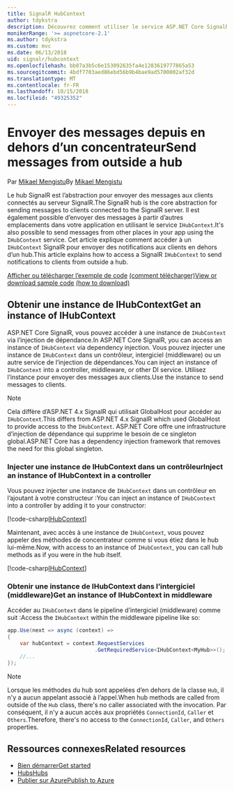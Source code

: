 ```yaml
---
title: SignalR HubContext
author: tdykstra
description: Découvrez comment utiliser le service ASP.NET Core SignalR HubContext pour envoyer des notifications aux clients à partir en dehors d’un concentrateur.
monikerRange: '>= aspnetcore-2.1'
ms.author: tdykstra
ms.custom: mvc
ms.date: 06/13/2018
uid: signalr/hubcontext
ms.openlocfilehash: bb07a3b5c6e153092635fa4e1283619777865a53
ms.sourcegitcommit: 4bdf7703aed86ebd56b9b4bae9ad5700002af32d
ms.translationtype: MT
ms.contentlocale: fr-FR
ms.lasthandoff: 10/15/2018
ms.locfileid: "49325352"
---
```

# <a name="send-messages-from-outside-a-hub"></a><span data-ttu-id="19d28-103">Envoyer des messages depuis en dehors d’un concentrateur</span><span class="sxs-lookup"><span data-stu-id="19d28-103">Send messages from outside a hub</span></span>

<span data-ttu-id="19d28-104">Par [Mikael Mengistu](https://twitter.com/MikaelM_12)</span><span class="sxs-lookup"><span data-stu-id="19d28-104">By [Mikael Mengistu](https://twitter.com/MikaelM_12)</span></span>

<span data-ttu-id="19d28-105">Le hub SignalR est l’abstraction pour envoyer des messages aux clients connectés au serveur SignalR.</span><span class="sxs-lookup"><span data-stu-id="19d28-105">The SignalR hub is the core abstraction for sending messages to clients connected to the SignalR server.</span></span> <span data-ttu-id="19d28-106">Il est également possible d’envoyer des messages à partir d’autres emplacements dans votre application en utilisant le service `IHubContext`.</span><span class="sxs-lookup"><span data-stu-id="19d28-106">It's also possible to send messages from other places in your app using the `IHubContext` service.</span></span> <span data-ttu-id="19d28-107">Cet article explique comment accéder à un `IHubContext` SignalR pour envoyer des notifications aux clients en dehors d’un hub.</span><span class="sxs-lookup"><span data-stu-id="19d28-107">This article explains how to access a SignalR `IHubContext` to send notifications to clients from outside a hub.</span></span>

<span data-ttu-id="19d28-108">[Afficher ou télécharger l’exemple de code](https://github.com/aspnet/Docs/tree/master/aspnetcore/signalr/hubcontext/sample/) [(comment télécharger)](xref:tutorials/index#how-to-download-a-sample)</span><span class="sxs-lookup"><span data-stu-id="19d28-108">[View or download sample code](https://github.com/aspnet/Docs/tree/master/aspnetcore/signalr/hubcontext/sample/) [(how to download)](xref:tutorials/index#how-to-download-a-sample)</span></span>

## <a name="get-an-instance-of-ihubcontext"></a><span data-ttu-id="19d28-109">Obtenir une instance de IHubContext</span><span class="sxs-lookup"><span data-stu-id="19d28-109">Get an instance of IHubContext</span></span>

<span data-ttu-id="19d28-110">ASP.NET Core SignalR, vous pouvez accéder à une instance de `IHubContext` via l’injection de dépendance.</span><span class="sxs-lookup"><span data-stu-id="19d28-110">In ASP.NET Core SignalR, you can access an instance of `IHubContext` via dependency injection.</span></span> <span data-ttu-id="19d28-111">Vous pouvez injecter une instance de `IHubContext` dans un contrôleur, intergiciel (middleware) ou un autre service de l’injection de dépendances.</span><span class="sxs-lookup"><span data-stu-id="19d28-111">You can inject an instance of `IHubContext` into a controller, middleware, or other DI service.</span></span> <span data-ttu-id="19d28-112">Utilisez l’instance pour envoyer des messages aux clients.</span><span class="sxs-lookup"><span data-stu-id="19d28-112">Use the instance to send messages to clients.</span></span>

> [!NOTE]
> <span data-ttu-id="19d28-113">Cela diffère d’ASP.NET 4.x SignalR qui utilisait GlobalHost pour accéder au `IHubContext`.</span><span class="sxs-lookup"><span data-stu-id="19d28-113">This differs from ASP.NET 4.x SignalR which used GlobalHost to provide access to the `IHubContext`.</span></span> <span data-ttu-id="19d28-114">ASP.NET Core offre une infrastructure d’injection de dépendance qui supprime le besoin de ce singleton global.</span><span class="sxs-lookup"><span data-stu-id="19d28-114">ASP.NET Core has a dependency injection framework that removes the need for this global singleton.</span></span>

### <a name="inject-an-instance-of-ihubcontext-in-a-controller"></a><span data-ttu-id="19d28-115">Injecter une instance de IHubContext dans un contrôleur</span><span class="sxs-lookup"><span data-stu-id="19d28-115">Inject an instance of IHubContext in a controller</span></span>

<span data-ttu-id="19d28-116">Vous pouvez injecter une instance de `IHubContext` dans un contrôleur en l’ajoutant à votre constructeur :</span><span class="sxs-lookup"><span data-stu-id="19d28-116">You can inject an instance of `IHubContext` into a controller by adding it to your constructor:</span></span>

[!code-csharp[IHubContext](hubcontext/sample/Controllers/HomeController.cs?range=12-19,57)]

<span data-ttu-id="19d28-117">Maintenant, avec accès à une instance de `IHubContext`, vous pouvez appeler des méthodes de concentrateur comme si vous étiez dans le hub lui-même.</span><span class="sxs-lookup"><span data-stu-id="19d28-117">Now, with access to an instance of `IHubContext`, you can call hub methods as if you were in the hub itself.</span></span>

[!code-csharp[IHubContext](hubcontext/sample/Controllers/HomeController.cs?range=21-25)]

### <a name="get-an-instance-of-ihubcontext-in-middleware"></a><span data-ttu-id="19d28-118">Obtenir une instance de IHubContext dans l’intergiciel (middleware)</span><span class="sxs-lookup"><span data-stu-id="19d28-118">Get an instance of IHubContext in middleware</span></span>

<span data-ttu-id="19d28-119">Accéder au `IHubContext` dans le pipeline d’intergiciel (middleware) comme suit :</span><span class="sxs-lookup"><span data-stu-id="19d28-119">Access the `IHubContext` within the middleware pipeline like so:</span></span>

```csharp
app.Use(next => async (context) =>
{
    var hubContext = context.RequestServices
                            .GetRequiredService<IHubContext<MyHub>>();
    //...
});
```

> [!NOTE]
> <span data-ttu-id="19d28-120">Lorsque les méthodes du hub sont appelées d’en dehors de la classe `Hub`, il n'y a aucun appelant associé à l’appel.</span><span class="sxs-lookup"><span data-stu-id="19d28-120">When hub methods are called from outside of the `Hub` class, there's no caller associated with the invocation.</span></span> <span data-ttu-id="19d28-121">Par conséquent, il n'y a aucun accès aux propriétés `ConnectionId`, `Caller` et `Others`.</span><span class="sxs-lookup"><span data-stu-id="19d28-121">Therefore, there's no access to the `ConnectionId`, `Caller`, and `Others` properties.</span></span>

## <a name="related-resources"></a><span data-ttu-id="19d28-122">Ressources connexes</span><span class="sxs-lookup"><span data-stu-id="19d28-122">Related resources</span></span>

* [<span data-ttu-id="19d28-123">Bien démarrer</span><span class="sxs-lookup"><span data-stu-id="19d28-123">Get started</span></span>](xref:tutorials/signalr)
* [<span data-ttu-id="19d28-124">Hubs</span><span class="sxs-lookup"><span data-stu-id="19d28-124">Hubs</span></span>](xref:signalr/hubs)
* [<span data-ttu-id="19d28-125">Publier sur Azure</span><span class="sxs-lookup"><span data-stu-id="19d28-125">Publish to Azure</span></span>](xref:signalr/publish-to-azure-web-app)
